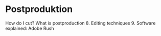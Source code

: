 # Postproduktion 

How do I cut? What is postproduction
8. Editing techniques
9. Software explained: Adobe Rush 
